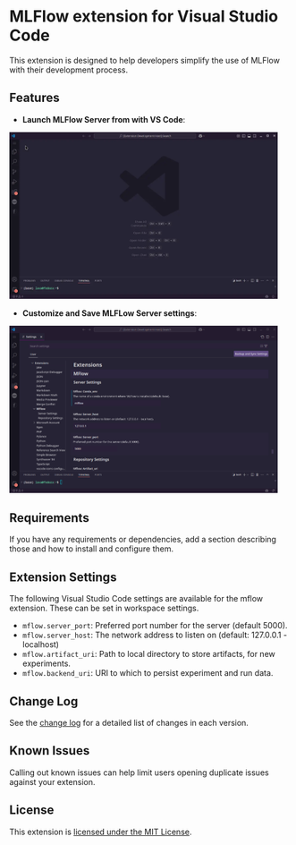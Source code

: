 # MLFlow extension for Visual Studio Code

This extension is designed to help developers simplify the use of MLFlow with their development process.

## Features

- **Launch MLFlow Server from with VS Code**:
<img src="https://github.com/jesse-sealand/vscode-mflow/raw/main/resources/mflow-demo.webp" alt="demo" style="width:480px;"/>

- **Customize and Save MLFLow Server settings**:
<img src="https://github.com/jesse-sealand/vscode-mflow/raw/main/resources/mflow-settings.png" alt="demo" style="width:480px;"/>

## Requirements

If you have any requirements or dependencies, add a section describing those and how to install and configure them.

## Extension Settings

The following Visual Studio Code settings are available for the mflow extension. These can be set in workspace settings.

- `mflow.server_port`: Preferred port number for the server (default 5000).
- `mflow.server_host`: The network address to listen on (default: 127.0.0.1 - localhost)
- `mflow.artifact_uri`: Path to local directory to store artifacts, for new experiments.
- `mflow.backend_uri`: URI to which to persist experiment and run data.

## Change Log

See the [change log] for a detailed list of changes in each version.

## Known Issues

Calling out known issues can help limit users opening duplicate issues against your extension.

## License

This extension is [licensed under the MIT License].

[change log]: https://github.com/jesse-sealand/vscode-mflow/blob/main/CHANGELOG.md
[licensed under the mit license]: https://github.com/jesse-sealand/vscode-mflow/blob/main/LICENSE.txt
